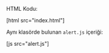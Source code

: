 HTML Kodu:

[html src="index.html"]

Aynı klasörde bulunan `alert.js` içeriği:

[js src="alert.js"]

